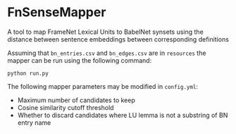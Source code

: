 # FnSenseMapper
A tool to map FrameNet Lexical Units to BabelNet synsets using the distance between sentence embeddings between corresponding definitions

Assuming that `bn_entries.csv` and `bn_edges.csv` are in `resources` the mapper can be run using the following command:

```
python run.py
```

The following mapper parameters may be modified in `config.yml`:
- Maximum number of candidates to keep
- Cosine similarity cutoff threshold
- Whether to discard candidates where LU lemma is not a substring of BN entry name
